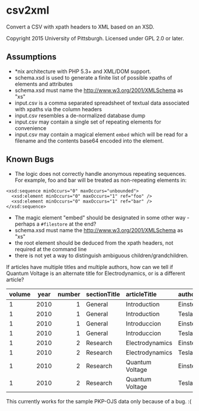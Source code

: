 # csv2xml

Convert a CSV with xpath headers to XML based on an XSD.

Copyright 2015 University of Pittsburgh.
Licensed under GPL 2.0 or later.

## Assumptions

 * *nix architecture with PHP 5.3+ and XML/DOM support.
 * schema.xsd is used to generate a finite list of possible xpaths of elements and attributes
 * schema.xsd must name the http://www.w3.org/2001/XMLSchema as "xs"
 * input.csv is a comma separated spreadsheet of textual data associated with xpaths via the column headers
 * input.csv resembles a de-normalized database dump
 * input.csv may contain a single set of repeating elements for convenience
 * input.csv may contain a magical element `embed` which will be read for a filename and the contents base64 encoded into the element.
 
 ## Known Bugs

 * The logic does not correctly handle anonymous repeating sequences.  For example, foo and bar will be treated as non-repeating elements in: 
```
<xsd:sequence minOccurs="0" maxOccurs="unbounded">
  <xsd:element minOccurs="0" maxOccurs="1" ref="foo" />
  <xsd:element minOccurs="0" maxOccurs="1" ref="bar" />
</xsd:sequence>
```
* The magic element "embed" should be designated in some other way - perhaps a `#filestore` at the end?
* schema.xsd must name the http://www.w3.org/2001/XMLSchema as "xs"
* the root element should be deduced from the xpath headers, not required at the command line
* there is not yet a way to distinguish ambiguous children/grandchildren.

If articles have multiple titles and multiple authors, how can we tell if Quantum Voltage is an alternate title for Electrodynamics, or is a different article?

| volume | year | number | sectionTitle | articleTitle    | author   |
|:-------|------|-------:|:-------------|:----------------|:---------|
| 1      | 2010 |      1 | General      | Introduction    | Einstein |
| 1      | 2010 |      1 | General      | Introduction    | Tesla    |
| 1      | 2010 |      1 | General      | Introduccion    | Einstein |
| 1      | 2010 |      1 | General      | Introduccion    | Tesla    |
| 1      | 2010 |      2 | Research     | Electrodynamics | Einstein |
| 1      | 2010 |      2 | Research     | Electrodynamics | Tesla    |
| 1      | 2010 |      2 | Research     | Quantum Voltage | Einstein |
| 1      | 2010 |      2 | Research     | Quantum Voltage | Tesla    |

This currently works for the sample PKP-OJS data only because of a bug.  :(

